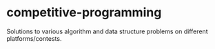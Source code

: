 # competitive-programming
Solutions to various algorithm and data structure problems on different platforms/contests.
